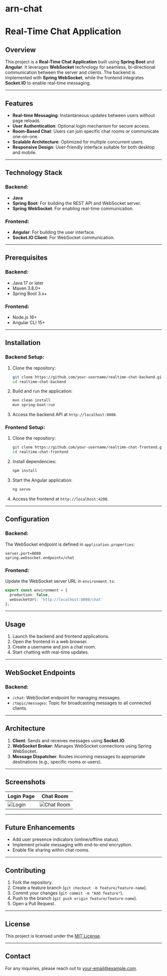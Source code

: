 # arn-chat
# Real-Time Chat Application

## Overview

This project is a **Real-Time Chat Application** built using **Spring Boot** and **Angular**. It leverages **WebSocket** technology for seamless, bi-directional communication between the server and clients. The backend is implemented with **Spring WebSocket**, while the frontend integrates **Socket.IO** to enable real-time messaging.

---

## Features

- **Real-time Messaging**: Instantaneous updates between users without page reloads.
- **User Authentication**: Optional login mechanism for secure access.
- **Room-Based Chat**: Users can join specific chat rooms or communicate one-on-one.
- **Scalable Architecture**: Optimized for multiple concurrent users.
- **Responsive Design**: User-friendly interface suitable for both desktop and mobile.

---

## Technology Stack

### Backend:
- **Java**
- **Spring Boot**: For building the REST API and WebSocket server.
- **Spring WebSocket**: For enabling real-time communication.

### Frontend:
- **Angular**: For building the user interface.
- **Socket.IO Client**: For WebSocket communication.

---

## Prerequisites

### Backend:
- Java 17 or later
- Maven 3.8.0+
- Spring Boot 3.x+

### Frontend:
- Node.js 16+
- Angular CLI 15+

---

## Installation

### Backend Setup:
1. Clone the repository:
   ```bash
   git clone https://github.com/your-username/realtime-chat-backend.git
   cd realtime-chat-backend
   ```
2. Build and run the application:
   ```bash
   mvn clean install
   mvn spring-boot:run
   ```
3. Access the backend API at `http://localhost:8080`.

### Frontend Setup:
1. Clone the repository:
   ```bash
   git clone https://github.com/your-username/realtime-chat-frontend.git
   cd realtime-chat-frontend
   ```
2. Install dependencies:
   ```bash
   npm install
   ```
3. Start the Angular application:
   ```bash
   ng serve
   ```
4. Access the frontend at `http://localhost:4200`.

---

## Configuration

### Backend:
The WebSocket endpoint is defined in `application.properties`:
```properties
server.port=8080
spring.websocket.endpoint=/chat
```

### Frontend:
Update the WebSocket server URL in `environment.ts`:
```typescript
export const environment = {
  production: false,
  websocketUrl: 'http://localhost:8080/chat'
};
```

---

## Usage

1. Launch the backend and frontend applications.
2. Open the frontend in a web browser.
3. Create a username and join a chat room.
4. Start chatting with real-time updates.

---

## WebSocket Endpoints

### Backend:
- `/chat`: WebSocket endpoint for managing messages.
- `/topic/messages`: Topic for broadcasting messages to all connected clients.

---

## Architecture

1. **Client**: Sends and receives messages using **Socket.IO**.
2. **WebSocket Broker**: Manages WebSocket connections using Spring WebSocket.
3. **Message Dispatcher**: Routes incoming messages to appropriate destinations (e.g., specific rooms or users).

---

## Screenshots

| **Login Page**                | **Chat Room**                  |
|-------------------------------|---------------------------------|
| ![Login](link-to-login-image) | ![Chat Room](link-to-chat-room-image) |

---

## Future Enhancements

- Add user presence indicators (online/offline status).
- Implement private messaging with end-to-end encryption.
- Enable file sharing within chat rooms.

---

## Contributing

1. Fork the repository.
2. Create a feature branch (`git checkout -b feature/feature-name`).
3. Commit your changes (`git commit -m "Add feature"`).
4. Push to the branch (`git push origin feature/feature-name`).
5. Open a Pull Request.

---

## License

This project is licensed under the [MIT License](LICENSE).

---

## Contact

For any inquiries, please reach out to [your-email@example.com](mailto:your-email@example.com).
